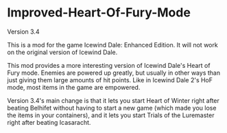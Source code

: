 # Improved-Heart-Of-Fury-Mode
Version 3.4

This is a mod for the game Icewind Dale: Enhanced Edition. It will not work on the original version of Icewind Dale.

This mod provides a more interesting version of Icewind Dale's Heart of Fury mode. Enemies are powered up greatly, but usually in other ways than just giving them large amounts of hit points. Like in Icewind Dale 2's HoF mode, most items in the game are empowered.

Version 3.4's main change is that it lets you start Heart of Winter right after beating Belhifet without having to start a new game (which made you lose the items in your containers), and it lets you start Trials of the Luremaster right after beating Icasaracht.